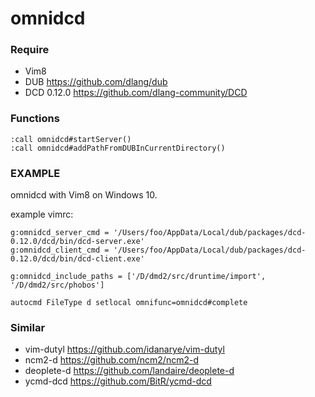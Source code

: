 # omnidcd

### Require

- Vim8
- DUB https://github.com/dlang/dub
- DCD 0.12.0 https://github.com/dlang-community/DCD

### Functions

```vim
:call omnidcd#startServer()
:call omnidcd#addPathFromDUBInCurrentDirectory()
```

### EXAMPLE

omnidcd with Vim8 on Windows 10.

example vimrc:

```vim
g:omnidcd_server_cmd = '/Users/foo/AppData/Local/dub/packages/dcd-0.12.0/dcd/bin/dcd-server.exe'
g:omnidcd_client_cmd = '/Users/foo/AppData/Local/dub/packages/dcd-0.12.0/dcd/bin/dcd-client.exe'

g:omnidcd_include_paths = ['/D/dmd2/src/druntime/import', '/D/dmd2/src/phobos']

autocmd FileType d setlocal omnifunc=omnidcd#complete
```
### Similar

- vim-dutyl https://github.com/idanarye/vim-dutyl
- ncm2-d https://github.com/ncm2/ncm2-d
- deoplete-d https://github.com/landaire/deoplete-d
- ycmd-dcd https://github.com/BitR/ycmd-dcd
